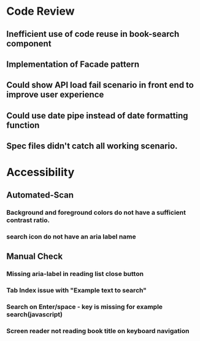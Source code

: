 # Code Review

## Inefficient use of code reuse in book-search component
## Implementation of Facade pattern
## Could show API load fail scenario in front end to improve user experience
## Could use date pipe instead of date formatting function
## Spec files didn't catch all working scenario.

# Accessibility

## Automated-Scan

### Background and foreground colors do not have a sufficient contrast ratio.
### search icon do not have an aria label name

## Manual Check

### Missing aria-label in reading list close button
### Tab Index issue with "Example text to search"
### Search on Enter/space - key is missing for example search(javascript)
### Screen reader not reading book title on keyboard navigation
    
